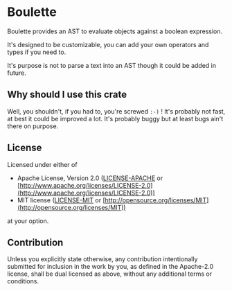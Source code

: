 # Boulette

Boulette provides an AST to evaluate objects against a boolean expression.

It's designed to be customizable, you can add your own operators and types if you need to.

It's purpose is not to parse a text into an AST though it could be added in future.

## Why should I use this crate

Well, you shouldn't, if you had to, you're screwed `:-)` ! It's probably not fast, at best it could be improved a lot.
It's probably buggy but at least bugs ain't there on purpose.

## License

Licensed under either of

* Apache License, Version 2.0
  ([LICENSE-APACHE](LICENSE-APACHE) or [http://www.apache.org/licenses/LICENSE-2.0](http://www.apache.org/licenses/LICENSE-2.0))
* MIT license
  ([LICENSE-MIT](LICENSE-MIT) or [http://opensource.org/licenses/MIT](http://opensource.org/licenses/MIT))

at your option.

## Contribution

Unless you explicitly state otherwise, any contribution intentionally submitted
for inclusion in the work by you, as defined in the Apache-2.0 license, shall be
dual licensed as above, without any additional terms or conditions.
